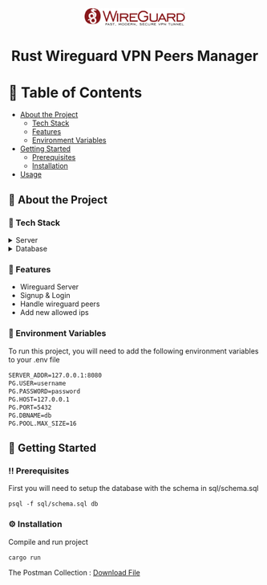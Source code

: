 <div align="center">

  <img src="wireguard.svg" alt="logo" width="200" height="auto" />
  <h1>Rust Wireguard VPN Peers Manager</h1>
  
</div>

<!-- Table of Contents -->
# :notebook_with_decorative_cover: Table of Contents

- [About the Project](#star2-about-the-project)
  * [Tech Stack](#space_invader-tech-stack)
  * [Features](#dart-features)
  * [Environment Variables](#key-environment-variables)
- [Getting Started](#toolbox-getting-started)
  * [Prerequisites](#bangbang-prerequisites)
  * [Installation](#gear-installation)
- [Usage](#eyes-usage)

<!-- About the Project -->
## :star2: About the Project

<!-- TechStack -->
### :space_invader: Tech Stack

<details>
  <summary>Server</summary>
  <ul>
    <li><a href="https://www.rust-lang.org/">Rust</a></li>
    <li><a href="https://actix.rs/">Actix</a></li>
    <li><a href="https://github.com/zarvd/wiretun/">Wiretun</a></li>
  </ul>
</details>

<details>
<summary>Database</summary>
  <ul>
    <li><a href="https://www.postgresql.org/">PostgreSQL</a></li>
  </ul>
</details>

<!-- Features -->
### :dart: Features

- Wireguard Server
- Signup & Login
- Handle wireguard peers
- Add new allowed ips

<!-- Env Variables -->
### :key: Environment Variables

To run this project, you will need to add the following environment variables to your .env file

```
SERVER_ADDR=127.0.0.1:8080
PG.USER=username
PG.PASSWORD=password
PG.HOST=127.0.0.1
PG.PORT=5432
PG.DBNAME=db
PG.POOL.MAX_SIZE=16
```
<!-- Getting Started -->
## :toolbox: Getting Started

<!-- Prerequisites -->
### :bangbang: Prerequisites

First you will need to setup the database with the schema in sql/schema.sql

```shell
psql -f sql/schema.sql db
```
<!-- Installation -->
### :gear: Installation

Compile and run project

```shell
cargo run
```

The Postman Collection : [Download File](path/to/your/file)
